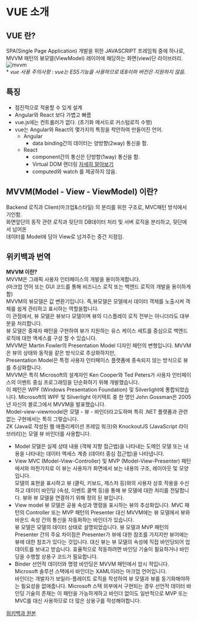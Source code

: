 # VUE 소개

## VUE 란?

SPA(Single Page Application) 개발을 위한 JAVASCRIPT 프레임웍 중에 하나로,  
MVVM 패턴의 뷰모델(ViewModel) 레이어에 해당하는 화면(view)단 라이브러리.
![mvvm](./images/view_viewmodel_model.png)  
\* _vue 사용 주의사항 : vue는 ES5기능을 사용하므로 IE8이하 버전은 지원하지 않음._

## 특징

- 점진적으로 적용할 수 있게 설계
- Angular와 React 보다 가볍고 빠름
- vue.js에는 컨트롤러가 없다. (초기화 메서드로 커스텀로직 수행)
- vue는 Angular와 React의 몇가지의 특징을 착안하여 만들어진 언어.
  - Angular
    - data binding간의 데이터는 양방향(2way) 통신을 함.
  - React
    - component간의 통신은 단방향(1way) 통신을 함.
    - Virtual DOM 렌더링 [자세히 알아보기](../05.vue_dom/)
    - computed와 watch 를 제공하지 않음.

## MVVM(Model - View - ViewModel) 이란?

Backend 로직과 Client(마크업&스타일) 의 분리를 위한 구조로, MVC패턴 방식에서 기인함.  
화면앞단의 동작 관련 로직과 뒷단의 DB데이터 처리 및 서버 로직을 분리하고, 뒷단에서 넘어온  
데이터를 Model에 담아 View로 넘겨주는 중간 지점임.

## 위키백과 번역

**MVVM 이란?**  
MVVM은 그래픽 사용자 인터페이스의 개발을 용이하게합니다.  
(마크업 언어 또는 GUI 코드를 통해 비즈니스 로직 또는 백엔드 로직의 개발을 용이하게 함)  
MVVM의 뷰모델은 값 변환기입니다. 즉,뷰모델은 모델에서 데이터 객체를 노출시켜 객체를 쉽게 관리하고 표시하는 역할을합니다.  
이 관점에서, 뷰 모델은 뷰보다 모델이며 뷰의 디스플레이 로직 전부는 아니더라도 대부분을 처리합니다.  
뷰 모델은 중재자 패턴을 구현하여 뷰가 지원하는 유스 케이스 세트를 중심으로 백엔드 로직에 대한 액세스를 구성 할 수 있습니다.  
MVVM은 Martin Fowler의 Presentation Model 디자인 패턴의 변형입니다. MVVM은 뷰의 상태와 동작을 같은 방식으로 추상화하지만,  
Presentation Model은 특정 사용자 인터페이스 플랫폼에 종속되지 않는 방식으로 뷰를 추상화합니다.  
MVVM은 특히 Microsoft의 설계자인 Ken Cooper와 Ted Peters가 사용자 인터페이스의 이벤트 중심 프로그래밍을 단순화하기 위해 개발했습니다.  
이 패턴은 WPF (Windows Presentation Foundation) 및 Silverlight에 통합되었습니다. Microsoft의 WPF 및 Silverlight 아키텍트 중 한 명인 John Gossman은 2005년 자신의 블로그에서 MVVM을 발표했습니다.  
Model-view-viewmodel은 모델 - 뷰 - 바인더라고도하며 특히 .NET 플랫폼과 관련없는 구현에서는 특히 그렇습니다.  
ZK (Java로 작성된 웹 애플리케이션 프레임 워크)와 KnockoutJS (JavaScript 라이브러리)는 모델 뷰 바인더를 사용합니다.

- Model
  모델은 실제 상태 내용 (객체 지향 접근법)을 나타내는 도메인 모델 또는 내용을 나타내는 데이터 액세스 계층 (데이터 중심 접근법)을 나타냅니다.
- View
  MVC (Model-View-Controller) 및 MVP (Model-View-Presenter) 패턴에서와 마찬가지로 이 뷰는 사용자가 화면에서 보는 내용의 구조, 레이아웃 및 모양입니다.  
  모델의 표현을 표시하고 뷰 (클릭, 키보드, 제스처 등)와의 사용자 상호 작용을 수신하고 데이터 바인딩 (속성, 이벤트 콜백 등)을 통해 뷰 모델에 대한 처리를 전달합니다. 뷰와 뷰 모델을 연결하기 위해 정의 된 뷰입니다.
- View model
  뷰 모델은 공용 속성과 명령을 표시하는 뷰의 추상화입니다. MVC 패턴의 Controller 또는 MVP 패턴의 Presenter 대신 MVVM에는 뷰 모델에서 뷰와 바운드 속성 간의 통신을 자동화하는 바인더가 있습니다.  
  뷰 모델은 모델의 데이터 상태로 설명되었습니다. 뷰 모델과 MVP 패턴의 Presenter 간의 주요 차이점은 Presenter가 뷰에 대한 참조를 가지지만 뷰어에는 뷰에 대한 참조가 있다는 것입니다.
  대신 뷰는 뷰 모델의 속성에 직접 바인딩되어 업데이트를 보내고 받습니다. 효율적으로 작동하려면 바인딩 기술이 필요하거나 바인딩을 수행할 상용구 코드가 필요합니다.
- Binder
  선언적 데이터와 명령 바인딩은 MVVM 패턴에서 암시 적입니다. Microsoft 솔루션 스택에서 바인더는 XAML이라는 마크업 언어입니다.  
  바인더는 개발자가 보일러-플레이트 로직을 작성하여 뷰 모델과 뷰를 동기화해야하는 필요성을 없애줍니다.
  Microsoft 스택 외부에서 구현되는 경우 선언적 데이터 바인딩 기술의 존재는 이 패턴을 가능하게하고 바인더 없이도 일반적으로 MVP 또는 MVC를 대신 사용하므로 더 많은 상용구를 작성해야합니다.

[위키백과 원본](https://en.wikipedia.org/wiki/Model%E2%80%93view%E2%80%93viewmodel)
